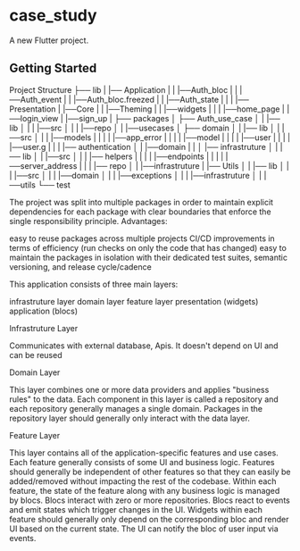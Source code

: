 # case_study

A new Flutter project.

## Getting Started

Project Structure
├── lib
|   |── Application
|   |    |──Auth_bloc
|   |    |──Auth_event
|   |    |──Auth_bloc.freezed
|   |    |──Auth_state
|   |
|   |── Presentation
|       |──Core
|       |   |──Theming
|       |   |──widgets
|       |
|       |──home_page
|       |──login_view
|       |──sign_up
|
├── packages
│   ├── Auth_use_case
│   |   |── lib
│   |   |   |──src
│   |   |      |──repo
│   |   |──usecases
│   ├── domain
│   |   |── lib
│   |       |──src
│   |       |   |──models
|   |       |   |  |──app_error
|   |       |   |  |──model
|   |       |   |  |──user
|   |       |   |  |──user.g
|   |       |   |── authentication
│   |       |──domain
|   |
│   |── infrastruture
│   |   |── lib
│   |       |──src
│   |       |   |── helpers
|   |       |   |  |──endpoints
|   |       |   |  |──server_address
|   |       |   |── repo
│   |       |──infrastruture
|   |── Utils
│   |   |── lib
│   |   |   |──src
│   |   |      |──domain
│   |   |      |──exceptions
│   |   |      |──infrastruture
│   |   |──utils
└── test


The project was split into multiple packages in order to maintain explicit dependencies for each package with clear boundaries that enforce the single responsibility principle.
Advantages:

easy to reuse packages across multiple projects
CI/CD improvements in terms of efficiency (run checks on only the code that has changed)
easy to maintain the packages in isolation with their dedicated test suites, semantic versioning, and release cycle/cadence

This application consists of three main layers:

infrastruture layer
domain layer
feature layer
   presentation (widgets)
   application (blocs)



Infrastruture Layer

Communicates with external database, Apis.
It doesn't depend on UI and can be reused

Domain Layer

This layer combines one or more data providers and applies "business rules" to the data. Each component in this layer is called a repository and each repository generally manages a single domain. Packages in the repository layer should generally only interact with the data layer. 


Feature Layer

This layer contains all of the application-specific features and use cases. Each feature generally consists of some UI and business logic. Features should generally be independent of other features so that they can easily be added/removed without impacting the rest of the codebase. Within each feature, the state of the feature along with any business logic is managed by blocs. Blocs interact with zero or more repositories. Blocs react to events and emit states which trigger changes in the UI. Widgets within each feature should generally only depend on the corresponding bloc and render UI based on the current state. The UI can notify the bloc of user input via events.
